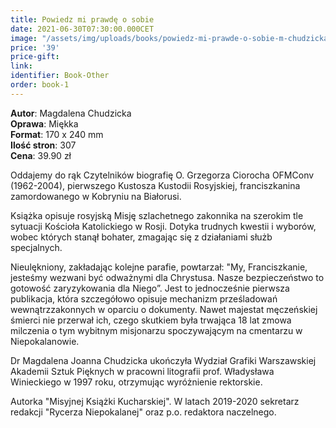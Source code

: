 ```yaml
---
title: Powiedz mi prawdę o sobie
date: 2021-06-30T07:30:00.000CET
image: "/assets/img/uploads/books/powiedz-mi-prawde-o-sobie-m-chudzicka-fundacja-nowe-teraz.jpg"
price: '39' 
price-gift: 
link: 
identifier: Book-Other
order: book-1
---
```

 
**Autor**: Magdalena Chudzicka   
**Oprawa**: Miękka   
**Format**: 170 x 240 mm  
**Ilość stron**: 307  
**Cena**: 39.90 zł

Oddajemy do rąk Czytelników biografię O. Grzegorza Ciorocha OFMConv (1962-2004), pierwszego Kustosza Kustodii Rosyjskiej, franciszkanina zamordowanego w Kobryniu na Białorusi. 

Książka opisuje rosyjską Misję szlachetnego zakonnika na szerokim tle sytuacji Kościoła Katolickiego w Rosji. Dotyka trudnych kwestii i wyborów, wobec których stanął bohater, zmagając się z działaniami służb specjalnych. 

Nieulękniony, zakładając kolejne parafie, powtarzał: "My, Franciszkanie, jesteśmy wezwani być odważnymi dla Chrystusa. Nasze bezpieczeństwo to gotowość zaryzykowania dla Niego”. Jest to jednocześnie pierwsza publikacja, która szczegółowo opisuje mechanizm prześladowań wewnątrzzakonnych w oparciu o dokumenty. Nawet majestat męczeńskiej śmierci nie przerwał ich, czego skutkiem była trwająca 18 lat zmowa milczenia o tym wybitnym misjonarzu spoczywającym na cmentarzu w Niepokalanowie.

Dr Magdalena Joanna Chudzicka ukończyła Wydział Grafiki Warszawskiej Akademii Sztuk Pięknych w pracowni litografii prof. Władysława Winieckiego w 1997 roku, otrzymując wyróżnienie rektorskie.

Autorka "Misyjnej Książki Kucharskiej". W latach 2019-2020 sekretarz redakcji "Rycerza Niepokalanej" oraz p.o. redaktora naczelnego.
